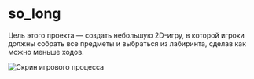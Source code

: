 # so_long

Цель этого проекта — создать небольшую 2D-игру, в которой игроки должны собрать все предметы и выбраться из лабиринта, сделав как можно меньше ходов.

![Скрин игрового процесса](screen.jpg)
